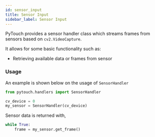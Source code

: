 ```yaml
---
id: sensor_input
title: Sensor Input
sidebar_label: Sensor Input
---
```


PyTouch provides a sensor handler class which streams frames from sensors based on `cv2.VideoCapture`.

It allows for some basic functionality such as:

- Retrieving available data or frames from sensor

### Usage

An example is shown below on the usage of `SensorHandler`

```python
from pytouch.handlers import SensorHandler

cv_device = 0
my_sensor = SensorHandler(cv_device)
```

Sensor data is returned with,

```python
while True:
    frame = my_sensor.get_frame()
```
